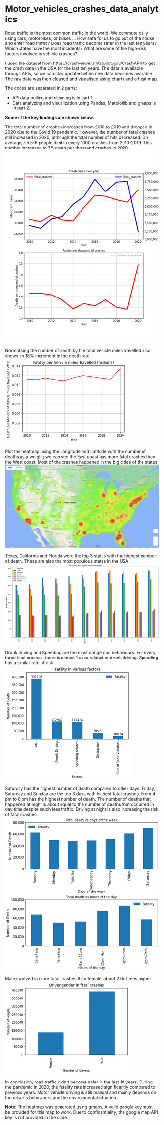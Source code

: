 # Motor_vehicles_crashes_data_analytics

Road traffic is the most common traffic in the world. We commute daily using cars, motorbikes, or buses ... How safe for us to go out of the house and enter road traffic? Does road traffic become safer in the last ten years? Which states have the most incidents? What are some of the high-risk factors involved in vehicle crashes?

I used the dataset from https://crashviewer.nhtsa.dot.gov/CrashAPI/ to get the crash data in the USA for the last ten years. The data is available through APIs, so we can stay updated when new data becomes available. The raw data was then cleaned and visualised using charts and a heat map. 

The codes are separated in 2 parts:
- API data pulling and cleaning is in part 1.
- Data analyzing and visualization using Pandas, Matplotlib and gmaps is in part 2.

**Some of the key findings are shown below.**

The total number of crashes increased from 2010 to 2019 and dropped in 2020 due to the Covid 19 pandemic. However, the number of fatal crashes still increased in 2020, although the total number of hits decreased. On average, ~5.5-6 people died in every 1000 crashes from 2010-2019. This number increased to 7.5 death per thousand crashes in 2020.
![Output/crash_over_year.png](Output/crash_over_year.png)

Normalising the number of death by the total vehicle miles travelled also shows an 18% increment in the death rate.
![Output/fatility_per_vmt.png](Output/fatility_per_vmt.png)

Plot the heatmap using the Longitude and Latitude with the number of deaths as a weight; we can see the East coast has more fatal crashes than the West coast. Most of the crashes happened in the big cities of the states
![Output/heatmap_car_crash.png](Output/heatmap_car_crash.png)

Texas, California and Florida were the top 3 states with the highest number of death. These are also the most populous states in the USA.
![Output/top_5_state_crash.png](Output/top_5_state_crash.png)

Drunk driving and Speeding are the most dangerous behaviours. For every three fatal crashes, there is almost 1 case related to drunk driving. Speeding has a similar rate of risk. 
![Output/risk_factors.png](Output/risk_factors.png)

Saturday has the highest number of death compared to other days. Friday, Saturday and Sunday are the top 3 days with highest fatal crashes. From 4 pm to 8 pm has the highest number of death. The number of deaths that happened at night is about equal to the number of deaths that occurred in day time despite much less traffic. Driving at night is also increasing the risk of fatal crashes.
![Output/day_hour_fatals.png](Output/day_hour_fatals.png)

Male involved in more fatal crashes than female, about 2.6x times higher.
![Output/drivers_gender.png](Output/drivers_gender.png)

In conclusion, road traffic didn't become safer in the last 10 years. During the pandemic in 2020, the fatality rate increased significantly compared to previous years. Motor vehicle driving is still manual and mainly depends on the driver's behaviours and the environmental situation.

**Note**: The heatmap was generated using gmaps. A valid google key must be provided for this map to work. Due to confidentiality, the google map API key is not provided in the code.
